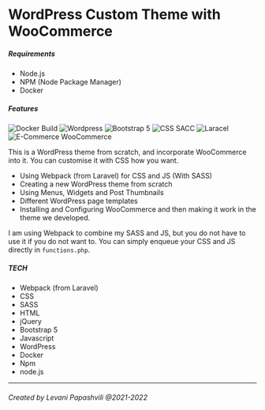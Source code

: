 # WordPress Custom Theme with WooCommerce

##### Requirements

- Node.js
- NPM (Node Package Manager)
- Docker

##### Features

![Docker Build](https://img.shields.io/badge/Docker-00b6f0.svg)
![Wordpress](https://img.shields.io/badge/-WordPress-informational.svg)
![Bootstrap 5](https://img.shields.io/badge/5-Bootstrap-blueviolet)
![CSS SACC](https://img.shields.io/badge/CSS-SASS-ff69b4)
![Laracel](https://img.shields.io/badge/Build-Laracel-red)
![E-Commerce WooCommerce](https://img.shields.io/badge/E--Commerce-WooCommerce-blueviolet)

This is a WordPress theme from scratch, and incorporate WooCommerce into it. You can customise it with CSS how you want.

- Using Webpack (from Laravel) for CSS and JS (With SASS)
- Creating a new WordPress theme from scratch
- Using Menus, Widgets and Post Thumbnails
- Different WordPress page templates
- Installing and Configuring WooCommerce and then making it work in the theme we developed.

I am using Webpack to combine my SASS and JS, but you do not have to use it if you do not want to. You can simply enqueue your CSS and JS directly in `functions.php`.

##### TECH

- Webpack (from Laravel)
- CSS
- SASS
- HTML
- jQuery
- Bootstrap 5
- Javascript
- WordPress
- Docker
- Npm
- node.js

<hr>

###### Created by Levani Papashvili @2021-2022

<!-- ### To access phpmyadmin, go to http://localhost:8080/ Username: root Password: somewordpress -->
<!-- ### To access wordpress, go to http://localhost Username: admin Password: admin -->

<!-- ## to make scss work npm install or npm i then npm run watch  -->
<!-- Bootstrap v5.1.3 -->
